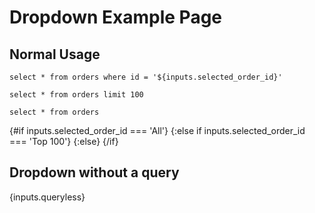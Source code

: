 # Dropdown Example Page

## Normal Usage

<Dropdown label="Selected Order ID" name="selected_order_id" from=named_reviews value_label="first_name || ' ' || last_name" value=order_id where="nps_score > 7" order=first_name>
	<DropdownOption value="All" />
	<DropdownOption value="Top 100" />
</Dropdown>

```full_selected_order
select * from orders where id = '${inputs.selected_order_id}'
```

```top_100_orders
select * from orders limit 100
```

```orders
select * from orders
```

<BigValue data={inputs} value=selected_order_id />

{#if inputs.selected_order_id === 'All'}
<DataTable data={orders} />
{:else if inputs.selected_order_id === 'Top 100'}
<DataTable data={top_100_orders} />
{:else}
<DataTable data={full_selected_order} />
{/if}

## Dropdown without a query

<Dropdown label=Queryless name=queryless>
	<DropdownOption value="Option number one" />
	<DropdownOption value="Option number two" />
	<DropdownOption label="Option number three" value="I'm different!" />
</Dropdown>

{inputs.queryless}
